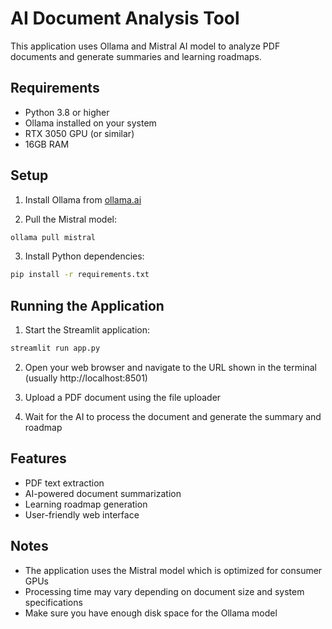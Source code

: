 # AI Document Analysis Tool

This application uses Ollama and Mistral AI model to analyze PDF documents and generate summaries and learning roadmaps.

## Requirements

- Python 3.8 or higher
- Ollama installed on your system
- RTX 3050 GPU (or similar)
- 16GB RAM

## Setup

1. Install Ollama from [ollama.ai](https://ollama.ai)

2. Pull the Mistral model:

```bash
ollama pull mistral
```

3. Install Python dependencies:

```bash
pip install -r requirements.txt
```

## Running the Application

1. Start the Streamlit application:

```bash
streamlit run app.py
```

2. Open your web browser and navigate to the URL shown in the terminal (usually http://localhost:8501)

3. Upload a PDF document using the file uploader

4. Wait for the AI to process the document and generate the summary and roadmap

## Features

- PDF text extraction
- AI-powered document summarization
- Learning roadmap generation
- User-friendly web interface

## Notes

- The application uses the Mistral model which is optimized for consumer GPUs
- Processing time may vary depending on document size and system specifications
- Make sure you have enough disk space for the Ollama model
